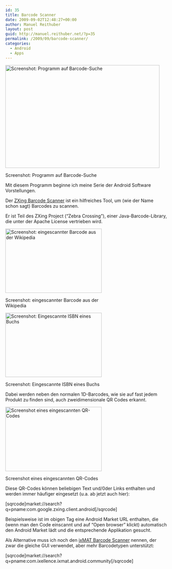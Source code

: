 ```yaml
---
id: 35
title: Barcode Scanner
date: 2009-09-02T12:48:27+00:00
author: Manuel Reithuber
layout: post
guid: http://manuel.reithuber.net/?p=35
permalink: /2009/09/barcode-scanner/
categories:
  - Android
  - Apps
---
```

<div id="attachment_47" style="width: 490px" class="wp-caption alignnone">
  <img class="size-full wp-image-47" title="barcode_search" src="http://manuel.reithuber.net/wp-content/uploads/2009/09/barcode_search.png" alt="Screenshot: Programm auf Barcode-Suche" width="480" height="320" srcset="http://manuel.reithuber.net/wp-content/uploads/2009/09/barcode_search.png 480w, http://manuel.reithuber.net/wp-content/uploads/2009/09/barcode_search-300x200.png 300w" sizes="(max-width: 480px) 100vw, 480px" />
  
  <p class="wp-caption-text">
    Screenshot: Programm auf Barcode-Suche
  </p>
</div>

Mit diesem Programm beginne ich meine Serie der Android Software Vorstellungen.

Der <a href="http://code.google.com/p/zxing/" target="_blank">ZXing Barcode Scanner</a> ist ein hilfreiches Tool, um (wie der Name schon sagt) Barcodes zu scannen.

Er ist Teil des ZXing Project (&#8220;Zebra Crossing&#8221;), einer Java-Barcode-Library, die unter der Apache License vertrieben wird.

<div id="attachment_45" style="width: 310px" class="wp-caption alignnone">
  <img class="size-medium wp-image-45" title="barcode_product" src="http://manuel.reithuber.net/wp-content/uploads/2009/09/barcode_product-300x200.png" alt="Screenshot: eingescannter Barcode aus der Wikipedia" width="300" height="200" srcset="http://manuel.reithuber.net/wp-content/uploads/2009/09/barcode_product-300x200.png 300w, http://manuel.reithuber.net/wp-content/uploads/2009/09/barcode_product.png 480w" sizes="(max-width: 300px) 100vw, 300px" />
  
  <p class="wp-caption-text">
    Screenshot: eingescannter Barcode aus der Wikipedia
  </p>
</div>

<div id="attachment_44" style="width: 310px" class="wp-caption alignnone">
  <img class="size-medium wp-image-44" title="barcode_isbn" src="http://manuel.reithuber.net/wp-content/uploads/2009/09/barcode_isbn-300x200.png" alt="Screenshot: Eingescannte ISBN eines Buchs" width="300" height="200" srcset="http://manuel.reithuber.net/wp-content/uploads/2009/09/barcode_isbn-300x200.png 300w, http://manuel.reithuber.net/wp-content/uploads/2009/09/barcode_isbn.png 480w" sizes="(max-width: 300px) 100vw, 300px" />
  
  <p class="wp-caption-text">
    Screenshot: Eingescannte ISBN eines Buchs
  </p>
</div>

Dabei werden neben den normalen 1D-Barcodes, wie sie auf fast jedem Produkt zu finden sind, auch zweidimensionale QR Codes erkannt.

<div id="attachment_46" style="width: 310px" class="wp-caption alignnone">
  <img class="size-medium wp-image-46" title="barcode_qrcode" src="http://manuel.reithuber.net/wp-content/uploads/2009/09/barcode_qrcode-300x200.png" alt="Screenshot eines eingescannten QR-Codes" width="300" height="200" srcset="http://manuel.reithuber.net/wp-content/uploads/2009/09/barcode_qrcode-300x200.png 300w, http://manuel.reithuber.net/wp-content/uploads/2009/09/barcode_qrcode.png 480w" sizes="(max-width: 300px) 100vw, 300px" />
  
  <p class="wp-caption-text">
    Screenshot eines eingescannten QR-Codes
  </p>
</div>

Diese QR-Codes können beliebigen Text und/0der Links enthalten und werden immer häufiger eingesetzt (u.a. ab jetzt auch hier):

[sqrcode]market://search?q=pname:com.google.zxing.client.android[/sqrcode]

Beispielsweise ist im obigen Tag eine Android Market URL enthalten, die (wenn man den Code einscannt und auf &#8220;Open browser&#8221; klickt) automatisch den Android Market lädt und die entsprechende Applikation gesucht.

Als Alternative muss ich noch den <a href="http://www.ixellence.com/index.php?option=com_content&view=article&id=141&Itemid=225&lang=en" target="_blank">ixMAT Barcode Scanner</a> nennen, der zwar die gleiche GUI verwendet, aber mehr Barcodetypen unterstützt:

[sqrcode]market://search?q=pname:com.ixellence.ixmat.android.community[/sqrcode]